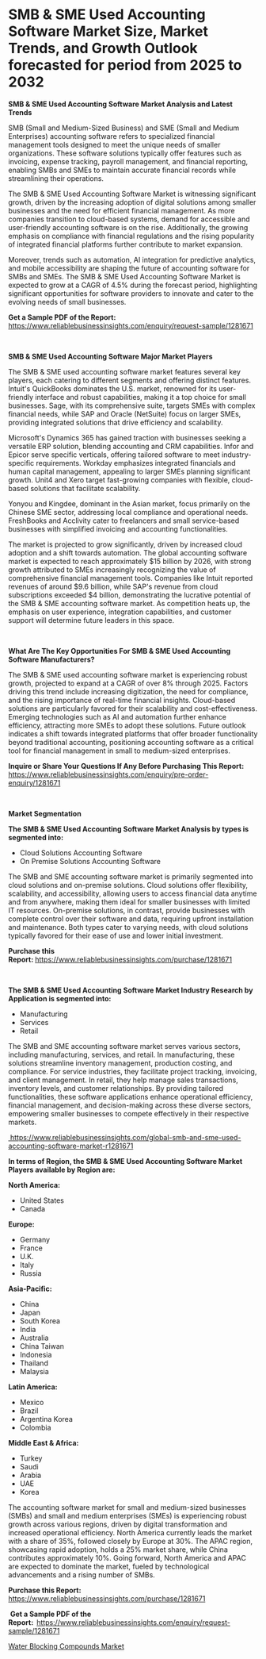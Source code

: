 <p><h1>SMB & SME Used Accounting Software Market Size, Market Trends, and Growth Outlook forecasted for period from 2025 to 2032</h1></p><p><strong>SMB & SME Used Accounting Software Market Analysis and Latest Trends</strong></p>
<p><p>SMB (Small and Medium-Sized Business) and SME (Small and Medium Enterprises) accounting software refers to specialized financial management tools designed to meet the unique needs of smaller organizations. These software solutions typically offer features such as invoicing, expense tracking, payroll management, and financial reporting, enabling SMBs and SMEs to maintain accurate financial records while streamlining their operations.</p><p>The SMB & SME Used Accounting Software Market is witnessing significant growth, driven by the increasing adoption of digital solutions among smaller businesses and the need for efficient financial management. As more companies transition to cloud-based systems, demand for accessible and user-friendly accounting software is on the rise. Additionally, the growing emphasis on compliance with financial regulations and the rising popularity of integrated financial platforms further contribute to market expansion. </p><p>Moreover, trends such as automation, AI integration for predictive analytics, and mobile accessibility are shaping the future of accounting software for SMBs and SMEs. The SMB & SME Used Accounting Software Market is expected to grow at a CAGR of 4.5% during the forecast period, highlighting significant opportunities for software providers to innovate and cater to the evolving needs of small businesses.</p></p>
<p><strong>Get a Sample PDF of the Report:&nbsp;</strong> <a href="https://www.reliablebusinessinsights.com/enquiry/request-sample/1281671?utm_campaign=3292&utm_medium=2&utm_source=Github&utm_content=ia&utm_term=24032025&utm_id=smb-sme-used-accounting-software">https://www.reliablebusinessinsights.com/enquiry/request-sample/1281671</a></p>
<p>&nbsp;</p>
<p><strong>SMB & SME Used Accounting Software Major Market Players</strong></p>
<p><p>The SMB & SME used accounting software market features several key players, each catering to different segments and offering distinct features. Intuit's QuickBooks dominates the U.S. market, renowned for its user-friendly interface and robust capabilities, making it a top choice for small businesses. Sage, with its comprehensive suite, targets SMEs with complex financial needs, while SAP and Oracle (NetSuite) focus on larger SMEs, providing integrated solutions that drive efficiency and scalability.</p><p>Microsoft's Dynamics 365 has gained traction with businesses seeking a versatile ERP solution, blending accounting and CRM capabilities. Infor and Epicor serve specific verticals, offering tailored software to meet industry-specific requirements. Workday emphasizes integrated financials and human capital management, appealing to larger SMEs planning significant growth. Unit4 and Xero target fast-growing companies with flexible, cloud-based solutions that facilitate scalability.</p><p>Yonyou and Kingdee, dominant in the Asian market, focus primarily on the Chinese SME sector, addressing local compliance and operational needs. FreshBooks and Acclivity cater to freelancers and small service-based businesses with simplified invoicing and accounting functionalities.</p><p>The market is projected to grow significantly, driven by increased cloud adoption and a shift towards automation. The global accounting software market is expected to reach approximately $15 billion by 2026, with strong growth attributed to SMEs increasingly recognizing the value of comprehensive financial management tools. Companies like Intuit reported revenues of around $9.6 billion, while SAP's revenue from cloud subscriptions exceeded $4 billion, demonstrating the lucrative potential of the SMB & SME accounting software market. As competition heats up, the emphasis on user experience, integration capabilities, and customer support will determine future leaders in this space.</p></p>
<p>&nbsp;</p>
<p><strong>What Are The Key Opportunities For SMB & SME Used Accounting Software Manufacturers?</strong></p>
<p><p>The SMB & SME used accounting software market is experiencing robust growth, projected to expand at a CAGR of over 8% through 2025. Factors driving this trend include increasing digitization, the need for compliance, and the rising importance of real-time financial insights. Cloud-based solutions are particularly favored for their scalability and cost-effectiveness. Emerging technologies such as AI and automation further enhance efficiency, attracting more SMEs to adopt these solutions. Future outlook indicates a shift towards integrated platforms that offer broader functionality beyond traditional accounting, positioning accounting software as a critical tool for financial management in small to medium-sized enterprises.</p></p>
<p><strong>Inquire or Share Your Questions If Any Before Purchasing This Report:</strong> <a href="https://www.reliablebusinessinsights.com/enquiry/pre-order-enquiry/1281671?utm_campaign=3292&utm_medium=2&utm_source=Github&utm_content=ia&utm_term=24032025&utm_id=smb-sme-used-accounting-software">https://www.reliablebusinessinsights.com/enquiry/pre-order-enquiry/1281671</a></p>
<p>&nbsp;</p>
<p><strong>Market Segmentation</strong></p>
<p><strong>The SMB & SME Used Accounting Software Market Analysis by types is segmented into:</strong></p>
<p><ul><li>Cloud Solutions Accounting Software</li><li>On Premise Solutions Accounting Software</li></ul></p>
<p><p>The SMB and SME accounting software market is primarily segmented into cloud solutions and on-premise solutions. Cloud solutions offer flexibility, scalability, and accessibility, allowing users to access financial data anytime and from anywhere, making them ideal for smaller businesses with limited IT resources. On-premise solutions, in contrast, provide businesses with complete control over their software and data, requiring upfront installation and maintenance. Both types cater to varying needs, with cloud solutions typically favored for their ease of use and lower initial investment.</p></p>
<p><strong>Purchase this Report:&nbsp;</strong><a href="https://www.reliablebusinessinsights.com/purchase/1281671?utm_campaign=3292&utm_medium=2&utm_source=Github&utm_content=ia&utm_term=24032025&utm_id=smb-sme-used-accounting-software">https://www.reliablebusinessinsights.com/purchase/1281671</a></p>
<p>&nbsp;</p>
<p><strong>The SMB & SME Used Accounting Software Market Industry Research by Application is segmented into:</strong></p>
<p><ul><li>Manufacturing</li><li>Services</li><li>Retail</li></ul></p>
<p><p>The SMB and SME accounting software market serves various sectors, including manufacturing, services, and retail. In manufacturing, these solutions streamline inventory management, production costing, and compliance. For service industries, they facilitate project tracking, invoicing, and client management. In retail, they help manage sales transactions, inventory levels, and customer relationships. By providing tailored functionalities, these software applications enhance operational efficiency, financial management, and decision-making across these diverse sectors, empowering smaller businesses to compete effectively in their respective markets.</p></p>
<p><a href="https://www.reliablebusinessinsights.com/global-smb-and-sme-used-accounting-software-market-r1281671?utm_campaign=3292&utm_medium=2&utm_source=Github&utm_content=ia&utm_term=24032025&utm_id=smb-sme-used-accounting-software">&nbsp;https://www.reliablebusinessinsights.com/global-smb-and-sme-used-accounting-software-market-r1281671</a></p>
<p><strong>In terms of Region, the SMB & SME Used Accounting Software Market Players available by Region are:</strong></p>
<p>
    <p> <strong> North America: </strong>
        <ul>
            <li>United States</li>
            <li>Canada</li>
        </ul>
        </p> 
    <p> <strong> Europe: </strong>
        <ul>
            <li>Germany</li>
            <li>France</li>
            <li>U.K.</li>
            <li>Italy</li>
            <li>Russia</li>
        </ul>
        </p> 
    <p> <strong> Asia-Pacific: </strong>
        <ul>
            <li>China</li>
            <li>Japan</li>
            <li>South Korea</li>
            <li>India</li>
            <li>Australia</li>
            <li>China Taiwan</li>
            <li>Indonesia</li>
            <li>Thailand</li>
            <li>Malaysia</li>
        </ul>
        </p> 
    <p> <strong> Latin America: </strong>
        <ul>
            <li>Mexico</li>
            <li>Brazil</li>
            <li>Argentina Korea</li>
            <li>Colombia</li>
        </ul>
        </p> 
    <p> <strong> Middle East & Africa: </strong>
        <ul>
            <li>Turkey</li>
            <li>Saudi</li>
            <li>Arabia</li>
            <li>UAE</li>
            <li>Korea</li>
        </ul>
    </p>
    </p>
<p><p>The accounting software market for small and medium-sized businesses (SMBs) and small and medium enterprises (SMEs) is experiencing robust growth across various regions, driven by digital transformation and increased operational efficiency. North America currently leads the market with a share of 35%, followed closely by Europe at 30%. The APAC region, showcasing rapid adoption, holds a 25% market share, while China contributes approximately 10%. Going forward, North America and APAC are expected to dominate the market, fueled by technological advancements and a rising number of SMBs.</p></p>
<p><strong>Purchase this Report: </strong><a href="https://www.reliablebusinessinsights.com/purchase/1281671?utm_campaign=3292&utm_medium=2&utm_source=Github&utm_content=ia&utm_term=24032025&utm_id=smb-sme-used-accounting-software">https://www.reliablebusinessinsights.com/purchase/1281671</a></p>
<p>&nbsp;<strong>Get a Sample PDF of the Report:&nbsp;&nbsp;</strong><a href="https://www.reliablebusinessinsights.com/enquiry/request-sample/1281671?utm_campaign=3292&utm_medium=2&utm_source=Github&utm_content=ia&utm_term=24032025&utm_id=smb-sme-used-accounting-software">https://www.reliablebusinessinsights.com/enquiry/request-sample/1281671</a></p>
<p><strong></strong></p>
<p><p><a href="https://github.com/shafriusizi/Market-Research-Report-List-1/blob/main/water-blocking-compounds-market.md?utm_campaign=3292&utm_medium=2&utm_source=Github&utm_content=ia&utm_term=24032025&utm_id=smb-sme-used-accounting-software">Water Blocking Compounds Market</a></p></p>
